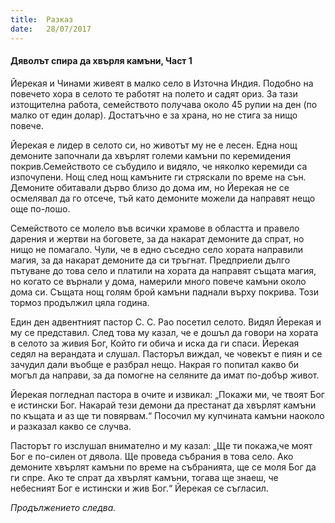 ```yaml
---
title:  Разказ
date:   28/07/2017
---
```


#### Дяволът спира да хвърля камъни, Част 1

Йерекая и Чинами живеят в малко село в Източна Индия. Подобно на повечето хора в селото те работят на полето и садят ориз. За тази изтощителна работа, семейството получава около 45 рупии на ден (по малко от един долар). Достатъчно е за храна, но не стига за нищо повече.

Йерекая е лидер в селото си, но животът му не е лесен. Една нощ демоните започнали да хвърлят големи камъни по керемидения покрив.Семейството се събудило и видяло, че няколко керемиди са изпочупени. Нощ след нощ камъните ги стряскали по време на сън. Демоните обитавали дърво близо до дома им, но Йерекая не се осмелявал да го отсече, тъй като демоните можели да направят нещо още по-лошо.

Семейството се молело във всички храмове в областта и правело дарения и жертви на боговете, за да накарат демоните да спрат, но нищо не помагало. Чули, че в едно съседно село хората направили магия, за да накарат демоните да си тръгнат. Предприели дълго пътуване до това село и платили на хората да направят същата магия, но когато се върнали у дома, намерили много повече камъни около дома си. Същата нощ голям брой камъни паднали върху покрива. Този тормоз продължил цяла година.

Един ден адвентният пастор С. С. Рао посетил селото. Видял Йерекая и му се представил. След това му казал, че е дошъл да говори на хората в селото за живия Бог, Който ги обича и иска да ги спаси. Йерекая седял на верандата и слушал. Пасторъл виждал, че човекът е пиян и се зачудил дали въобще е разбрал нещо. Накрая го попитал какво би могъл да направи, за да помогне на селяните да имат по-добър живот.

Йерекая погледнал пастора в очите и извикал: „Покажи ми, че твоят Бог е истински Бог. Накарай тези демони да престанат да хвърлят камъни по къщата и аз ще ти повярвам.“ Посочил му купчината камъни наоколо и разказал какво се случва.

Пасторът го изслушал внимателно и му казал: „Ще ти покажа,че моят Бог е по-силен от дявола. Ще проведа събрания в това село. Ако демоните хвърлят камъни по време на събранията, ще се моля Бог да ги спре. Ако те спрат да хвърлят камъни, тогава ще знаеш, че небесният Бог е истински и жив Бог.“ Йерекая се съгласил.

_Продължението следва._